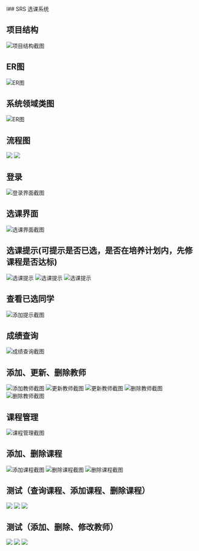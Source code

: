 l## SRS
选课系统

## 项目结构
![项目结构截图](image/project.png)

## ER图
![ER图](image/数据库结构.PNG)

## 系统领域类图
![ER图](image/diagram.png)
## 流程图
![](image/选课流程图.png)
![](image/查询成绩流程图.png)

## 登录
![登录界面截图](image/登录.png)

## 选课界面
![选课界面截图](image/查询可选课程.PNG)

## 选课提示(可提示是否已选，是否在培养计划内，先修课程是否达标)
![选课提示](image/查询可选课程.PNG)
![选课提示](image/不包含该课程.PNG)
![选课提示](image/先修课程不达标.PNG)

## 查看已选同学
![添加提示截图](image/查看已选学生.PNG)

## 成绩查询
![成绩查询截图](image/成绩.PNG)


## 添加、更新、删除教师
![添加教师截图](image/添加教师.PNG)
![更新教师截图](image/修改教师.PNG)
![更新教师截图](image/修改教师2.PNG)
![删除教师截图](image/删除教师.PNG)
![删除教师截图](image/删除教师2.PNG)

## 课程管理
![课程管理截图](image/课程-查询.PNG)

## 添加、删除课程
![添加课程截图](image/添加课程2.PNG)
![删除课程截图](image/删除课程1.PNG)
![删除课程截图](image/删除课程2.PNG)

## 测试（查询课程、添加课程、删除课程）
![](image/queryCoursetest.PNG)
![](image/addCoursetest.PNG)
![](image/delelteCoursetest.PNG)

## 测试（添加、删除、修改教师）
![](image/addProfessor.PNG)
![](image/deleteProfessor.PNG)
![](image/updateProfessorPNG.PNG)
